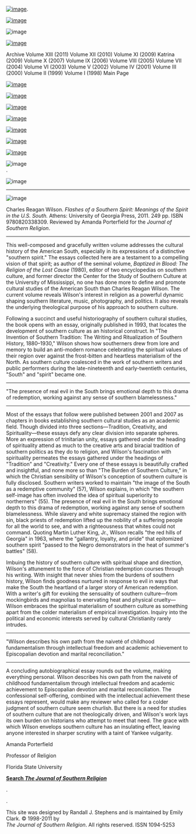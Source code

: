 [![image](../index_top_logo_.jpg)](http://jsr.fsu.edu/).

[![image](../index_top.jpg)](http://jsr.fsu.edu/)

![image](../../production/page_2_strip.jpg)

[![image](../New_Vol_13.png)](Front13.html)

Archive Volume XIII (2011) Volume XII (2010) Volume XI (2009) Katrina
(2009) Volume X (2007) Volume IX (2006) Volume VIII (2005) Volume VII
(2004) Volume VI (2003) Volume V (2002) Volume IV (2001) Volume III
(2000) Volume II (1999) Volume I (1998) Main Page

[![image](../page_2_link_4_mast.jpg)](http://jsr.fsu.edu/ed.htm)

[![image](../page_2_link_5_ed_policies.jpg)](http://jsr.fsu.edu/mission.htm)

[![image](../page_2_link_6_article_sub.jpg)](http://jsr.fsu.edu/submit.htm)

[![image](../page_2_link_7_book_rev.jpg)](http://jsr.fsu.edu/reviews.htm)

[![image](../page_2_link_8_hill_award.jpg)](http://jsr.fsu.edu/award.htm)

[![image](../page_2_link_9_advertisers.jpg)](http://jsr.fsu.edu/ads.htm)

[![image](../page_2_link_99_email.jpg)](mailto:aremillard@francis.edu)

![image](../../production/page_2_width_line_side.jpg) \
.

![image](../../production/page_2_width_line_top.jpg)

* * * * *

![image](Reviews/FlashesofaSouthernSpirit.JPG)

Charles Reagan Wilson. *Flashes of a Southern Spirit: Meanings of the
Spirit in the U.S. South.* Athens: University of Georgia Press, 2011.
249 pp. ISBN 9780820338309. Reviewed by Amanda Porterfield for the
*Journal of Southern Religion*.

* * * * *

This well-composed and gracefully written volume addresses the cultural
history of the American South, especially in its expressions of a
distinctive "southern spirit." The essays collected here are a testament
to a compelling vision of that spirit; as author of the seminal volume,
*Baptized in Blood: The Religion of the Lost Cause* (1980), editor of
two encyclopedias on southern culture, and former director the Center
for the Study of Southern Culture at the University of Mississippi, no
one has done more to define and promote cultural studies of the American
South than Charles Reagan Wilson. The current volume reveals Wilson's
interest in religion as a powerful dynamic shaping southern literature,
music, photography, and politics. It also reveals the underlying
theological purpose of his approach to southern culture.

Following a succinct and useful historiography of southern cultural
studies, the book opens with an essay, originally published in 1993,
that locates the development of southern culture as an historical
construct. In "The Invention of Southern Tradition: The Writing and
Ritualization of Southern History, 1880–1930," Wilson shows how
southerners drew from lore and memory to build an anti-modern romance
celebrating the spiritual values of their region over against the
frost-bitten and heartless materialism of the North. As southern culture
coalesced in the work of southern writers and public performers during
the late-nineteenth and early-twentieth centuries, "South" and "spirit"
became one.

* * * * *

"The presence of real evil in the South brings emotional depth to this
drama of redemption, working against any sense of southern
blamelessness."

* * * * *

Most of the essays that follow were published between 2001 and 2007 as
chapters in books establishing southern cultural studies as an academic
field. Though divided into three sections—Tradition, Creativity, and
Spirituality—these essays defy any clear division into separate spheres.
More an expression of trinitarian unity, essays gathered under the
heading of spirituality attend as much to the creative arts and biracial
tradition of southern politics as they do to religion, and Wilson's
fascination with spirituality permeates the essays gathered under the
headings of "Tradition" and "Creativity." Every one of these essays is
beautifully crafted and insightful, and none more so than "The Burden of
Southern Culture," in which the Christian sensibility of Wilson's
conception of southern culture is fully disclosed. Southern writers
worked to maintain "the image of the South as a redemptive community"
(57), Wilson explains, in which "the southern self-image has often
involved the idea of spiritual superiority to northerners" (55). The
presence of real evil in the South brings emotional depth to this drama
of redemption, working against any sense of southern blamelessness.
While slavery and white supremacy stained the region with sin, black
priests of redemption lifted up the nobility of a suffering people for
all the world to see, and with a righteousness that whites could not
command. Quoting Martin Luther King, Jr., Wilson recalls "the red hills
of Georgia" in 1963, where the "gallantry, loyalty, and pride" that
epitomized southern spirit "passed to the Negro demonstrators in the
heat of summer's battles" (58).

Imbuing the history of southern culture with spiritual shape and
direction, Wilson's attunement to the force of Christian redemption
courses through his writing. With insight that never shies from the
burdens of southern history, Wilson finds goodness nurtured in response
to evil in ways that make the South the heartland of a larger story of
American redemption. With a writer's gift for evoking the sensuality of
southern culture—from mockingbirds and magnolias to enervating heat and
physical cruelty—Wilson embraces the spiritual materialism of southern
culture as something apart from the colder materialism of empirical
investigation. Inquiry into the political and economic interests served
by cultural Christianity rarely intrudes.

* * * * *

"Wilson describes his own path from the naiveté of childhood
fundamentalism through intellectual freedom and academic achievement to
Episcopalian devotion and marital reconciliation."

* * * * *

A concluding autobiographical essay rounds out the volume, making
everything personal. Wilson describes his own path from the naiveté of
childhood fundamentalism through intellectual freedom and academic
achievement to Episcopalian devotion and marital reconciliation. The
confessional self-offering, combined with the intellectual achievement
these essays represent, would make any reviewer who called for a colder
judgment of southern culture seem churlish. But there is a need for
studies of southern culture that are not theologically driven, and
Wilson's work lays its own burden on historians who attempt to meet that
need. The grace with which Wilson envelops southern culture has an
insulating effect, leaving anyone interested in sharper scrutiny with a
taint of Yankee vulgarity.

Amanda Porterfield

Professor of Religion

Florida State University

**[Search *The Journal of Southern
Religion*](http://jsr.fsu.edu/search.htm)**

.

.

This site was designed by Randall J. Stephens and is maintained by Emily
Clark. © 1998-2011 by \
 *The Journal of Southern Religion*. All rights reserved. ISSN 1094-5253
